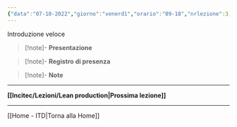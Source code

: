 ```yaml
---
{"data":"07-10-2022","giorno":"venerdì","orario":"09-18","nrlezione":3,"luogo":"incitec","azienda":"incitec","tags":"done","dg-publish":true,"permalink":"/incitec/lezioni/sistemi-di-riferimento/","dgPassFrontmatter":true}
---
```


Introduzione veloce

> [!note]- **Presentazione**   
>

> [!note]- **Registro di presenza**  

> [!note]- **Note**

---

**[[Incitec/Lezioni/Lean production\|Prossima lezione]]**

---

[[Home - ITD\|Torna alla Home]]

